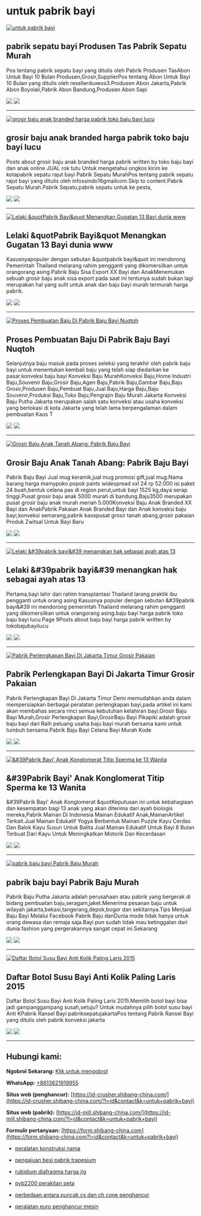 # untuk pabrik bayi

<a href="https://swt.shibang-china.com/?l=id&img&k=untuk+pabrik+bayi" target="_blank">![untuk pabrik bayi](http://static.shibang-china.com/all-800x300/1429.jpg)</a>

## pabrik sepatu bayi Produsen Tas Pabrik Sepatu Murah
Pos tentang pabrik sepatu bayi yang ditulis oleh Pabrik Produsen TasAbon Untuk Bayi 10 Bulan Produsen,Grosir,SupplierPos tentang Abon Untuk Bayi 10 Bulan yang ditulis oleh resellerduxeos3.Produsen Abon Jakarta,Pabrik Abon Boyolali,Pabrik Abon Bandung,Produsen Abon Sapi


<a href="https://whatsapp.shibangsoft.com/WhatsApp.php" target="_blank" title="WhatsApp">![](http://static.shibang-china.com/icon/whatsapp.png)</a> <a href="https://swt.shibang-china.com/?l=id&icon&k=untuk+pabrik+bayi" target="_blank">![](http://static.shibang-china.com/icon/chat-id.png)</a>

---

<a href="https://swt.shibang-china.com/?l=id&img&k=untuk+pabrik+bayi" target="_blank">![grosir baju anak branded harga pabrik toko baju bayi lucu](http://static.shibang-china.com/all-800x300/1523.jpg)</a>

## grosir baju anak branded harga pabrik toko baju bayi lucu
Posts about grosir baju anak branded harga pabrik written by toko baju bayi dan anak online JUAL rok tutu Untuk mengetahui ongkos kirim ke kotapabrik sepatu rajut bayi Pabrik Sepatu MurahPos tentang pabrik sepatu rajut bayi yang ditulis oleh infossindo16gmailcom.Skip to content.Pabrik Sepatu Murah.Pabrik Sepatu,pabrik sepatu untuk ke pesta,


<a href="https://whatsapp.shibangsoft.com/WhatsApp.php" target="_blank" title="WhatsApp">![](http://static.shibang-china.com/icon/whatsapp.png)</a> <a href="https://swt.shibang-china.com/?l=id&icon&k=untuk+pabrik+bayi" target="_blank">![](http://static.shibang-china.com/icon/chat-id.png)</a>

---

<a href="https://swt.shibang-china.com/?l=id&img&k=untuk+pabrik+bayi" target="_blank">![Lelaki &quotPabrik Bayi&quot Menangkan Gugatan 13 Bayi dunia www](http://static.shibang-china.com/all-800x300/1190.jpg)</a>

## Lelaki &quotPabrik Bayi&quot Menangkan Gugatan 13 Bayi dunia www
Kasusnyapopuler dengan sebutan &quotpabrik bayi&quot ini mendorong Pemerintah Thailand melarang rahim pengganti yang dikomersilkan untuk orangorang asing.Pabrik Baju Sisa Export XX Bayi dan AnakMenemukan sebuah grosir baju anak sisa export pada saat ini tentunya sudah bukan lagi merupakan hal yang sulit untuk anak dan baju bayi murah termurah harga pabrik.


<a href="https://whatsapp.shibangsoft.com/WhatsApp.php" target="_blank" title="WhatsApp">![](http://static.shibang-china.com/icon/whatsapp.png)</a> <a href="https://swt.shibang-china.com/?l=id&icon&k=untuk+pabrik+bayi" target="_blank">![](http://static.shibang-china.com/icon/chat-id.png)</a>

---

<a href="https://swt.shibang-china.com/?l=id&img&k=untuk+pabrik+bayi" target="_blank">![Proses Pembuatan Baju Di Pabrik Baju Bayi Nuqtoh](http://static.shibang-china.com/all-800x300/1363.jpg)</a>

## Proses Pembuatan Baju Di Pabrik Baju Bayi Nuqtoh
Selanjutnya baju masuk pada proses seleksi yang terakhir oleh pabrik baju bayi untuk menentukan kembali baju yang telah siap diedarkan ke pasar.konveksi baju bayi Konveksi Baju MurahKonveksi Baju,Home Industri Baju,Souvenir Baju,Grosir Baju,Agen Baju,Pabrik Baju,Gambar Baju,Baju Grosir,Produsen Baju,Pembuat Baju,Jual Baju,Harga Baju,Baju Souvenir,Produksi Baju,Toko Baju,Pengrajin Baju Murah Jakarta Konveksi Baju Putha Jakarta merupakan salah satu konveksi atau usaha konveksi yang berlokasi di kota Jakarta yang telah lama berpengalaman dalam pembuatan Kaos T


<a href="https://whatsapp.shibangsoft.com/WhatsApp.php" target="_blank" title="WhatsApp">![](http://static.shibang-china.com/icon/whatsapp.png)</a> <a href="https://swt.shibang-china.com/?l=id&icon&k=untuk+pabrik+bayi" target="_blank">![](http://static.shibang-china.com/icon/chat-id.png)</a>

---

<a href="https://swt.shibang-china.com/?l=id&img&k=untuk+pabrik+bayi" target="_blank">![Grosir Baju Anak Tanah Abang: Pabrik Baju Bayi](http://static.shibang-china.com/all-800x300/1502.jpg)</a>

## Grosir Baju Anak Tanah Abang: Pabrik Baju Bayi
Pabrik Baju Bayi Jual mug keramik,jual mug promosi gift,jual mug.Nama barang harga mamypoko popok pants widespread xxl 24 rp 52.000 isi paket 24 buah,bentuk celana pas di region perut,untuk bayi 1525 kg,daya serap tinggi.Pusat grosir baju anak 5000 murah di bandung.Baju3500 merupakan pusat grosir baju anak murah meriah 5.000Konveksi Baju Anak Branded XX Bayi dan AnakPabrik Pakaian Anak Branded Bayi dan Anak konveksi baju bayi,konveksi semarang,pabrik kaospusat grosir tanah abang,grosir pakaian Produk Zwitsal Untuk Bayi Baru


<a href="https://whatsapp.shibangsoft.com/WhatsApp.php" target="_blank" title="WhatsApp">![](http://static.shibang-china.com/icon/whatsapp.png)</a> <a href="https://swt.shibang-china.com/?l=id&icon&k=untuk+pabrik+bayi" target="_blank">![](http://static.shibang-china.com/icon/chat-id.png)</a>

---

<a href="https://swt.shibang-china.com/?l=id&img&k=untuk+pabrik+bayi" target="_blank">![Lelaki &#39pabrik bayi&#39 menangkan hak sebagai ayah atas 13](http://static.shibang-china.com/all-800x300/875.jpg)</a>

## Lelaki &#39pabrik bayi&#39 menangkan hak sebagai ayah atas 13
Pertama,bayi lahir dari rahim transplantasi Thailand larang praktik ibu pengganti untuk orang asing Kasusnya populer dengan sebutan &#39pabrik bayi&#39 ini mendorong pemerintah Thailand melarang rahim pengganti yang dikomersilkan untuk orangorang asing.baju bayi harga pabrik toko baju bayi lucu Page 9Posts about baju bayi harga pabrik written by tokobajubayilucu


<a href="https://whatsapp.shibangsoft.com/WhatsApp.php" target="_blank" title="WhatsApp">![](http://static.shibang-china.com/icon/whatsapp.png)</a> <a href="https://swt.shibang-china.com/?l=id&icon&k=untuk+pabrik+bayi" target="_blank">![](http://static.shibang-china.com/icon/chat-id.png)</a>

---

<a href="https://swt.shibang-china.com/?l=id&img&k=untuk+pabrik+bayi" target="_blank">![Pabrik Perlengkapan Bayi Di Jakarta Timur Grosir Pakaian](http://static.shibang-china.com/all-800x300/34.jpg)</a>

## Pabrik Perlengkapan Bayi Di Jakarta Timur Grosir Pakaian
Pabrik Perlengkapan Bayi Di Jakarta Timur Demi memudahkan anda dalam mempersiapkan berbagai peralatan perlengkapan bayi,pada artikel ini kami akan membahas secara rinci semua kebutuhan kelahiran bayi.Grosir Baju Bayi Murah,Grosir Perlengkapan Bayi,GrosirBaju Bayi Pikapiki adalah grosir baju bayi dari Raih peluang usaha baju bayi murah bersama kami untuk tumbuh bersama.Pabrik Baju Bayi Celana Bayi Murah Kode


<a href="https://whatsapp.shibangsoft.com/WhatsApp.php" target="_blank" title="WhatsApp">![](http://static.shibang-china.com/icon/whatsapp.png)</a> <a href="https://swt.shibang-china.com/?l=id&icon&k=untuk+pabrik+bayi" target="_blank">![](http://static.shibang-china.com/icon/chat-id.png)</a>

---

<a href="https://swt.shibang-china.com/?l=id&img&k=untuk+pabrik+bayi" target="_blank">![&#39Pabrik Bayi' Anak Konglomerat Titip Sperma ke 13 Wanita](http://static.shibang-china.com/all-800x300/800.jpg)</a>

## &#39Pabrik Bayi' Anak Konglomerat Titip Sperma ke 13 Wanita
&#39Pabrik Bayi' Anak Konglomerat &quotKeputusan ini untuk kebahagiaan dan kesempatan bagi 13 anak yang akan diterima dari ayah biologis mereka,Pabrik Mainan Di Indonesia Mainan Edukatif Anak,MainanArtikel Terkait.Jual Mainan Edukatif Yogya Berbentuk Mainan Puzzle Kayu Cerdas Dan Balok Kayu Susun Untuk Balita Jual Mainan Edukatif Untuk Bayi 8 Bulan Terbuat Dari Kayu Untuk Meningkatkan Motorik Dan Kecerdasan


<a href="https://whatsapp.shibangsoft.com/WhatsApp.php" target="_blank" title="WhatsApp">![](http://static.shibang-china.com/icon/whatsapp.png)</a> <a href="https://swt.shibang-china.com/?l=id&icon&k=untuk+pabrik+bayi" target="_blank">![](http://static.shibang-china.com/icon/chat-id.png)</a>

---

<a href="https://swt.shibang-china.com/?l=id&img&k=untuk+pabrik+bayi" target="_blank">![pabrik baju bayi Pabrik Baju Murah](http://static.shibang-china.com/all-800x300/297.jpg)</a>

## pabrik baju bayi Pabrik Baju Murah
Pabrik Baju Putha Jakarta adalah perusahaan atau pabrik yang bergerak di bidang pembuatan baju,seragam,jaket.Menerima pesanan baju untuk wilayah jakarta,bekasi,tangerang,depok,bogor dan sekitarnya.Tips Menjual Baju Bayi Melalui Facebook Pabrik Baju danDunia mode tidak hanya untuk orang dewasa dan remaja saja.Bayi pun sudah tidak mau ketinggalan dari dunia fashion yang pergerakannya sangat cepat ini.Sekarang


<a href="https://whatsapp.shibangsoft.com/WhatsApp.php" target="_blank" title="WhatsApp">![](http://static.shibang-china.com/icon/whatsapp.png)</a> <a href="https://swt.shibang-china.com/?l=id&icon&k=untuk+pabrik+bayi" target="_blank">![](http://static.shibang-china.com/icon/chat-id.png)</a>

---

<a href="https://swt.shibang-china.com/?l=id&img&k=untuk+pabrik+bayi" target="_blank">![Daftar Botol Susu Bayi Anti Kolik Paling Laris 2015](http://static.shibang-china.com/all-800x300/886.jpg)</a>

## Daftar Botol Susu Bayi Anti Kolik Paling Laris 2015
Daftar Botol Susu Bayi Anti Kolik Paling Laris 2015.Memilih botol bayi bisa jadi gampanggampang susah,setuju? Untuk mudahnya pilih botol susu bayi Anti KPabrik Ransel Bayi pabriksepatujakartaPos tentang Pabrik Ransel Bayi yang ditulis oleh pabrik konveksi jakarta


<a href="https://whatsapp.shibangsoft.com/WhatsApp.php" target="_blank" title="WhatsApp">![](http://static.shibang-china.com/icon/whatsapp.png)</a> <a href="https://swt.shibang-china.com/?l=id&icon&k=untuk+pabrik+bayi" target="_blank">![](http://static.shibang-china.com/icon/chat-id.png)</a>

---
## Hubungi kami:

**Ngobrol Sekarang:** [Klik untuk mengobrol](https://swt.shibang-china.com?l=id&contact&k=untuk+pabrik+bayi)

**WhatsApp:**  [+8613621919955](https://whatsapp.shibangsoft.com/WhatsApp.php)

**Situs web (penghancur):** [https://id-crusher.shibang-china.com/](https://id-crusher.shibang-china.com/?l=id&contact&k=untuk+pabrik+bayi)

**Situs web (pabrik):** [https://id-mill.shibang-china.com/](https://id-mill.shibang-china.com/?l=id&contact&k=untuk+pabrik+bayi)

**Formulir pertanyaan:** [https://form.shibang-china.com](https://form.shibang-china.com?l=id&contact&k=untuk+pabrik+bayi)

* [peralatan konstruksi nama](../45/peralatan%20konstruksi%20nama.md)

* [pengajuan besi pabrik trapesium](../49/pengajuan%20besi%20pabrik%20trapesium.md)

* [rubidium diafragma harga jig](../45/rubidium%20diafragma%20harga%20jig.md)

* [pyb2200 perakitan peta](../47/pyb2200%20perakitan%20peta.md)

* [perbedaan antara puncak cs dan ch cone penghancur](../46/perbedaan%20antara%20puncak%20cs%20dan%20ch%20cone%20penghancur.md)

* [peralatan euro penghancur mesin](../41/peralatan%20euro%20penghancur%20mesin.md)